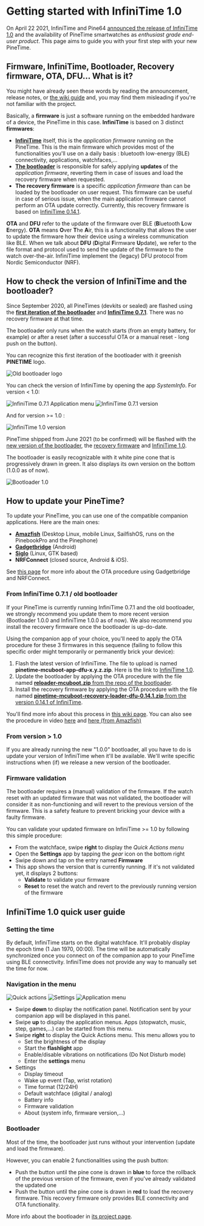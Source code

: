 # Getting started with InfiniTime 1.0

On April 22 2021, InfiniTime and Pine64 [announced the release of InfiniTime 1.0](https://www.pine64.org/2021/04/22/its-time-infinitime-1-0/) and the availability of PineTime smartwatches as *enthusiast grade end-user product*. This page aims to guide you with your first step with your new PineTime.

## Firmware, InfiniTime, Bootloader, Recovery firmware, OTA, DFU... What is it?

You might have already seen these words by reading the announcement, release notes, or [the wiki guide](https://wiki.pine64.org/wiki/Upgrade_PineTime_to_InfiniTime_1.0.0) and, you may find them misleading if you're not familiar with the project.

Basically, a **firmware** is just a software running on the embedded hardware of a device, the PineTime in this case.
**InfiniTime** is based on 3 distinct **firmwares**:
 - **[InfiniTime](https://github.com/InfiniTimeOrg/InfiniTime)** itself, this is the *application firmware* running on the PineTime. This is the main firmware which provides most of the functionalities you'll use on a daily basis : bluetooth low-energy (BLE) connectivity, applications, watchfaces,...
 - **[The bootloader](https://github.com/JF002/pinetime-mcuboot-bootloader)** is responsible for safely applying **updates** of the *application firmware*, reverting them in case of issues and load the recovery firmware when requested.
 - **The recovery firmware** is a specific *application firmware* than can be loaded by the bootloader on user request. This firmware can be useful in case of serious issue, when the main application firmware cannot perform an OTA update correctly. Currently, this  recovery firmware is based on [InfiniTime 0.14.1](https://github.com/InfiniTimeOrg/InfiniTime/releases/tag/0.14.1).

**OTA** and **DFU** refer to the update of the firmware over BLE (**B**luetooth **L**ow **E**nergy). **OTA** means **O**ver **T**he **A**ir, this is a functionality that allows the user to update the firmware how their device using a wireless communication like BLE. When we talk about **DFU** (**D**igital **F**irmware **U**pdate), we refer to the file format and protocol used to send the update of the firmware to the watch over-the-air. InfiniTime implement the (legacy) DFU protocol from Nordic Semiconductor (NRF).

## How to check the version of InfiniTime and the bootloader?

Since September 2020, all PineTimes (devkits or sealed) are flashed using the **[first iteration of the bootloader](https://github.com/lupyuen/pinetime-rust-mynewt/releases/tag/v4.1.7)** and **[InfiniTime 0.7.1](https://github.com/InfiniTimeOrg/InfiniTime/releases/tag/0.7.1)**. There was no recovery firmware at that time.

The bootloader only runs when the watch starts (from an empty battery, for example) or after a reset (after a successful OTA or a manual reset - long push on the button).

You can recognize this first iteration of the bootloader with it greenish **PINETIME** logo.

![Old bootloader logo](oldbootloaderlogo.jpg)

You can check the version of InfiniTime by opening the app *SystemInfo*. For version < 1.0:

![InfiniTime 0.7.1 Application menu](appmenu-071.jpg)
![InfiniTime 0.7.1 version](version-071.jpg)

And for version >= 1.0 :

![InfiniTime 1.0 version](version-1.0.jpg)

PineTime shipped from June 2021 (to be confirmed) will be flashed with the [new version of the bootloader](https://github.com/JF002/pinetime-mcuboot-bootloader/releases/tag/1.0.0), the [recovery firmware](https://github.com/InfiniTimeOrg/InfiniTime/releases/tag/0.14.1) and [InfiniTime 1.0](https://github.com/InfiniTimeOrg/InfiniTime/releases/tag/1.0.0).

The bootloader is easily recognizable with it white pine cone that is progressively drawn in green. It also displays its own version on the bottom (1.0.0 as of now).

![Bootloader 1.0](bootloader-1.0.jpg)

## How to update your PineTime?

To update your PineTime, you can use one of the compatible companion applications. Here are the main ones:

 - **[Amazfish](https://github.com/piggz/harbour-amazfish)** (Desktop Linux, mobile Linux, SailfishOS, runs on the PinebookPro and the Pinephone)
 - **[Gadgetbridge](https://www.gadgetbridge.org/)** (Android)
 - **[Siglo](https://github.com/alexr4535/siglo)** (Linux, GTK based)
 - **NRFConnect** (closed source, Android & iOS).

See [this page](ota-gadgetbridge-nrfconnect.md) for more info about the OTA procedure using Gadgetbridge and NRFConnect.

### From InfiniTime 0.7.1 / old bootloader

If your PineTime is currently running InfiniTime 0.7.1 and the old bootloader, we strongly recommend you update them to more recent version (Bootloader 1.0.0 and InfiniTime 1.0.0 as of now). We also recommend you install the recovery firmware once the bootloader is up-do-date.

Using the companion app of your choice, you'll need to apply the OTA procedure for these 3 firmwares in this sequence (failing to follow this specific order might temporarily or permanently brick your device):

 1. Flash the latest version of InfiniTime. The file to upload is named **pinetime-mcuboot-app-dfu-x.y.z.zip**. Here is the link to [InfiniTime 1.0](https://github.com/InfiniTimeOrg/InfiniTime/releases/download/1.0.0/pinetime-mcuboot-app-dfu-1.0.0.zip).
 2. Update the bootloader by applying the OTA procedure with the file named [**reloader-mcuboot.zip** from the repo of the bootloader](https://github.com/JF002/pinetime-mcuboot-bootloader/releases/download/1.0.0/reloader-mcuboot.zip).
 3. Install the recovery firmware by applying the OTA procedure with the file named [**pinetime-mcuboot-recovery-loader-dfu-0.14.1.zip** from the version 0.14.1 of InfiniTime](https://github.com/InfiniTimeOrg/InfiniTime/releases/download/0.14.1/pinetime-mcuboot-recovery-loader-dfu-0.14.1.zip).

You'll find more info about this process in [this wiki page](https://wiki.pine64.org/wiki/Upgrade_PineTime_to_InfiniTime_1.0.0). You can also see the procedure in video [here](https://video.codingfield.com/videos/watch/831077c5-16f3-47b4-9b2b-c4bbfecc6529) and [here (from Amazfish)](https://video.codingfield.com/videos/watch/f7bffb3d-a6a1-43c4-8f01-f4aeff4adf9e)

### From version > 1.0

If you are already running the new "1.0.0" bootloader, all you have to do is update your version of InfiniTime when it'll be available. We'll write specific instructions when (if) we release a new version of the bootloader.

### Firmware validation

The bootloader requires a (manual) validation of the firmware. If the watch reset with an updated firmware that was not validated, the bootloader will consider it as non-functioning and will revert to the previous version of the firmware. This is a safety feature to prevent bricking your device with a faulty firmware.

You can validate your updated firmware on InfiniTime >= 1.0 by following this simple procedure:

 - From the watchface, swipe **right** to display the *Quick Actions menu*
 - Open the **Settings** app by tapping the *gear* icon on the bottom right
 - Swipe down and tap on the entry named **Firmware**
 - This app shows the version that is currently running. If it's not validated yet, it displays 2 buttons:
    - **Validate** to validate your firmware
    - **Reset** to reset the watch and revert to the previously running version of the firmware

## InfiniTime 1.0 quick user guide

### Setting the time

By default, InfiniTime starts on the digital watchface. It'll probably display the epoch time (1 Jan 1970, 00:00). The time will be automatically synchronized once you connect on of the companion app to your PineTime using BLE connectivity. InfiniTime does not provide any way to manually set the time for now.

### Navigation in the menu

![Quick actions](quickactions.jpg)
![Settings](settings.jpg)
![Application menu](appmenu.jpg)

 - Swipe **down** to display the notification panel. Notification sent by your companion app will be displayed in this panel.
 - Swipe **up** to display the application menus. Apps (stopwatch, music, step, games,...) can be started from this menu.
 - Swipe **right** to display the Quick Actions menu. This menu allows you to
    - Set the brightness of the display
    - Start the **flashlight** app
    - Enable/disable vibrations on notifications (Do Not Disturb mode)
    - Enter the **settings** menu
 - Settings
    - Display timeout
    - Wake up event (Tap, wrist rotation)
    - Time format (12/24H)
    - Default watchface (digital / analog)
    - Battery info
    - Firmware validation
    - About (system info, firmware version,...)

### Bootloader

Most of the time, the bootloader just runs without your intervention (update and load the firmware).

However, you can enable 2 functionalities using the push button:

 - Push the button until the pine cone is drawn in **blue** to force the rollback of the previous version of the firmware, even if you've already validated the updated one
 - Push the button until the pine cone is drawn in **red** to load the recovery firmware. This recovery firmware only provides BLE connectivity and OTA functionality.

More info about the bootloader in [its project page](https://github.com/JF002/pinetime-mcuboot-bootloader/blob/master/README.md).
